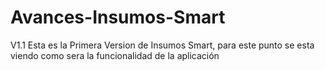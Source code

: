 # Avances-Insumos-Smart
V1.1 Esta es la Primera Version de Insumos Smart, para este punto se esta viendo como sera la funcionalidad de la aplicación
